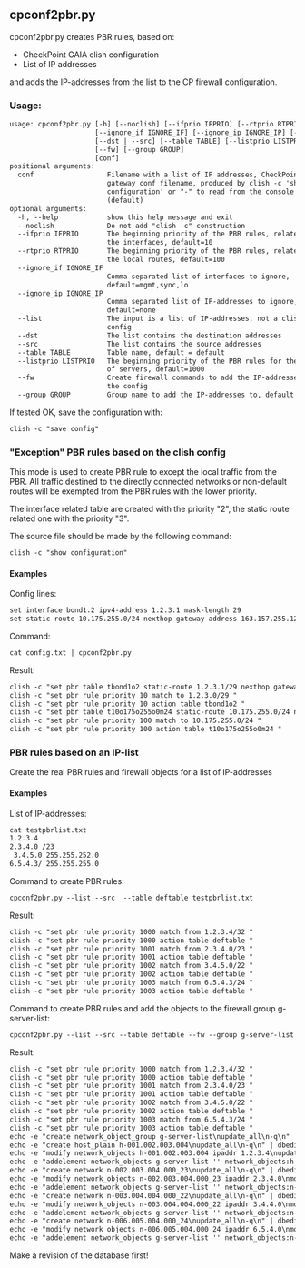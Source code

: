 ## cpconf2pbr.py

cpconf2pbr.py creates PBR rules, based on:
* CheckPoint GAIA clish configuration
* List of IP addresses

and adds the IP-addresses from the list to the CP firewall configuration.

### Usage:

```txt
usage: cpconf2pbr.py [-h] [--noclish] [--ifprio IFPRIO] [--rtprio RTPRIO]
                     [--ignore_if IGNORE_IF] [--ignore_ip IGNORE_IP] [--list]
                     [--dst | --src] [--table TABLE] [--listprio LISTPRIO]
                     [--fw] [--group GROUP]
                     [conf]
positional arguments:
  conf                  Filename with a list of IP addresses, CheckPoint
                        gateway conf filename, produced by clish -c 'show
                        configuration' or "-" to read from the console
                        (default)
optional arguments:
  -h, --help            show this help message and exit
  --noclish             Do not add "clish -c" construction
  --ifprio IFPRIO       The beginning priority of the PBR rules, related to
                        the interfaces, default=10
  --rtprio RTPRIO       The beginning priority of the PBR rules, related to
                        the local routes, default=100
  --ignore_if IGNORE_IF
                        Comma separated list of interfaces to ignore,
                        default=mgmt,sync,lo
  --ignore_ip IGNORE_IP
                        Comma separated list of IP-addresses to ignore,
                        default=none
  --list                The input is a list of IP-addresses, not a clish
                        config
  --dst                 The list contains the destination addresses
  --src                 The list contains the source addresses
  --table TABLE         Table name, default = default
  --listprio LISTPRIO   The beginning priority of the PBR rules for the list
                        of servers, default=1000
  --fw                  Create firewall commands to add the IP-addresses to
                        the config
  --group GROUP         Group name to add the IP-addresses to, default = g-pbr
```

If tested OK, save the configuration with:

```txt
clish -c "save config"
```

### "Exception" PBR rules based on the clish config

This mode is used to create PBR rule to except the local traffic from the PBR. All traffic destined to the directly connected networks or non-default routes will be exempted from the PBR rules with the lower priority.

The interface related table are created with the priority "2", the static route related one with the priority "3".

The source file should be made by the following command:

```txt
clish -c "show configuration"
```

#### Examples

Config lines:

```txt
set interface bond1.2 ipv4-address 1.2.3.1 mask-length 29
set static-route 10.175.255.0/24 nexthop gateway address 163.157.255.129 on
```
Command:

```txt
cat config.txt | cpconf2pbr.py
```

Result:

```txt
clish -c "set pbr table tbond1o2 static-route 1.2.3.1/29 nexthop gateway logical bond1.2 priority 2 "
clish -c "set pbr rule priority 10 match to 1.2.3.0/29 "
clish -c "set pbr rule priority 10 action table tbond1o2 "
clish -c "set pbr table t10o175o255o0m24 static-route 10.175.255.0/24 nexthop gateway address 163.157.255.129 priority 3 "
clish -c "set pbr rule priority 100 match to 10.175.255.0/24 "
clish -c "set pbr rule priority 100 action table t10o175o255o0m24 "
```


### PBR rules based on an IP-list

Create the real PBR rules and firewall objects for a list of IP-addresses

#### Examples

List of IP-addresses:

```txt
cat testpbrlist.txt  
1.2.3.4
2.3.4.0 /23
 3.4.5.0 255.255.252.0
6.5.4.3/ 255.255.255.0
```


Command to create PBR rules:

```txt
cpconf2pbr.py --list --src  --table deftable testpbrlist.txt
```

Result:

```txt
clish -c "set pbr rule priority 1000 match from 1.2.3.4/32 "
clish -c "set pbr rule priority 1000 action table deftable "
clish -c "set pbr rule priority 1001 match from 2.3.4.0/23 "
clish -c "set pbr rule priority 1001 action table deftable "
clish -c "set pbr rule priority 1002 match from 3.4.5.0/22 "
clish -c "set pbr rule priority 1002 action table deftable "
clish -c "set pbr rule priority 1003 match from 6.5.4.3/24 "
clish -c "set pbr rule priority 1003 action table deftable "
```

Command to create PBR rules and add the objects to the firewall group g-server-list:

```txt
cpconf2pbr.py --list --src --table deftable --fw --group g-server-list testpbrlist.txt
```

Result:

```txt
clish -c "set pbr rule priority 1000 match from 1.2.3.4/32 "
clish -c "set pbr rule priority 1000 action table deftable "
clish -c "set pbr rule priority 1001 match from 2.3.4.0/23 "
clish -c "set pbr rule priority 1001 action table deftable "
clish -c "set pbr rule priority 1002 match from 3.4.5.0/22 "
clish -c "set pbr rule priority 1002 action table deftable "
clish -c "set pbr rule priority 1003 match from 6.5.4.3/24 "
clish -c "set pbr rule priority 1003 action table deftable "
echo -e "create network_object_group g-server-list\nupdate_all\n-q\n" | dbedit -local
echo -e "create host_plain h-001.002.003.004\nupdate_all\n-q\n" | dbedit -local
echo -e "modify network_objects h-001.002.003.004 ipaddr 1.2.3.4\nupdate_all\n-q\n" | dbedit -local
echo -e "addelement network_objects g-server-list '' network_objects:h-001.002.003.004\nupdate_all\n-q\n" | dbedit -local
echo -e "create network n-002.003.004.000_23\nupdate_all\n-q\n" | dbedit -local
echo -e "modify network_objects n-002.003.004.000_23 ipaddr 2.3.4.0\nmodify network_objects n-002.003.004.000_23 netmask 255.255.254.0\nupdate_all\n-q\n" | dbedit -local
echo -e "addelement network_objects g-server-list '' network_objects:n-002.003.004.000_23\nupdate_all\n-q\n" | dbedit -local
echo -e "create network n-003.004.004.000_22\nupdate_all\n-q\n" | dbedit -local
echo -e "modify network_objects n-003.004.004.000_22 ipaddr 3.4.4.0\nmodify network_objects n-003.004.004.000_22 netmask 255.255.252.0\nupdate_all\n-q\n" | dbedit -local
echo -e "addelement network_objects g-server-list '' network_objects:n-003.004.004.000_22\nupdate_all\n-q\n" | dbedit -local
echo -e "create network n-006.005.004.000_24\nupdate_all\n-q\n" | dbedit -local
echo -e "modify network_objects n-006.005.004.000_24 ipaddr 6.5.4.0\nmodify network_objects n-006.005.004.000_24 netmask 255.255.255.0\nupdate_all\n-q\n" | dbedit -local
echo -e "addelement network_objects g-server-list '' network_objects:n-006.005.004.000_24\nupdate_all\n-q\n" | dbedit -local

```

Make a revision of the database first!
